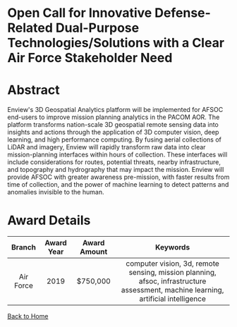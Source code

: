 
Open Call for Innovative Defense-Related Dual-Purpose Technologies/Solutions with a Clear Air Force Stakeholder Need
====================================================================================================================

# Abstract


Enview's 3D Geospatial Analytics platform will be implemented for AFSOC end-users to improve mission planning analytics in the PACOM AOR. The platform transforms nation-scale 3D geospatial remote sensing data into insights and actions through the application of 3D computer vision, deep learning, and high performance computing. By fusing aerial collections of LiDAR and imagery, Enview will rapidly transform raw data into clear mission-planning interfaces within hours of collection. These interfaces will include considerations for routes, potential threats, nearby infrastructure, and topography and hydrography that may impact the mission. Enview will provide AFSOC with greater awareness pre-mission, with faster results from time of collection, and the power of machine learning to detect patterns and anomalies invisible to the human.  

# Award Details

|Branch|Award Year|Award Amount|Keywords|
| :---: | :---: | :---: | :---: |
|Air Force|2019|$750,000|computer vision, 3d, remote sensing, mission planning, afsoc, infrastructure assessment, machine learning, artificial intelligence|
  
  


[Back to Home](https://github.com/chrischow/dod_sbir_awards#1455)
